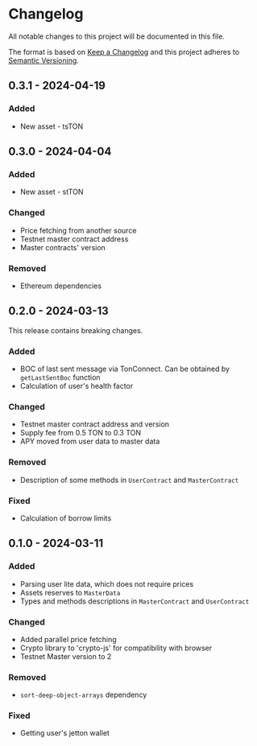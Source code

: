 # Changelog
All notable changes to this project will be documented in this file.

The format is based on [Keep a Changelog](https://keepachangelog.com/)
and this project adheres to [Semantic Versioning](https://semver.org/).

## 0.3.1 - 2024-04-19
### Added
- New asset - tsTON

## 0.3.0 - 2024-04-04
### Added
- New asset - stTON

### Changed
- Price fetching from another source
- Testnet master contract address
- Master contracts' version

### Removed
- Ethereum dependencies

## 0.2.0 - 2024-03-13
This release contains breaking changes.

### Added
- BOC of last sent message via TonConnect. Can be obtained by `getLastSentBoc` function
- Calculation of user's health factor

### Changed
- Testnet master contract address and version
- Supply fee from 0.5 TON to 0.3 TON
- APY moved from user data to master data

### Removed
- Description of some methods in `UserContract` and `MasterContract`

### Fixed
- Calculation of borrow limits

## 0.1.0 - 2024-03-11
### Added
- Parsing user lite data, which does not require prices
- Assets reserves to `MasterData`
- Types and methods descriptions in `MasterContract` and `UserContract`

### Changed
- Added parallel price fetching
- Crypto library to 'crypto-js' for compatibility with browser
- Testnet Master version to 2

### Removed
- `sort-deep-object-arrays` dependency

### Fixed
- Getting user's jetton wallet
